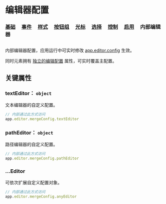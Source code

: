 <script setup>
import Case from '/component/Case.vue'
</script>

# 编辑器配置

### [基础](/plugin/in/editor/config/base.md) &nbsp; &nbsp; [事件](/plugin/in/editor/config/event.md) &nbsp; &nbsp; [样式](/plugin/in/editor/config/style.md) &nbsp; &nbsp; [按钮组](/plugin/in/editor/config/buttons.md) &nbsp; &nbsp; [光标](/plugin/in/editor/config/cursor.md) &nbsp; &nbsp; [选择](/plugin/in/editor/config/select.md) &nbsp; &nbsp; [控制](/plugin/in/editor/config/control.md) &nbsp; &nbsp; [启用](/plugin/in/editor/config/enable.md) &nbsp; &nbsp; 内部编辑器

##

内部编辑器配置，应用运行中可实时修改 [app.editor.config](/plugin/in/editor/index.md#config-ieditorconfig) 生效。

同时元素拥有 [独立的编辑配置](/reference/UI/editable.md#editconfig-ieditorconfig) 属性，可实时覆盖主配置。

## 关键属性

### textEditor： `object`

文本编辑器的自定义配置。

```ts
// 内部通过此方式访问
app.editor.mergeConfig.textEditor
```

### pathEditor： `object`

路径编辑器的自定义配置。

```ts
// 内部通过此方式访问
app.editor.mergeConfig.pathEditor
```

### ...Editor

可依次扩展自定义配置对象。

```ts
// 内部通过此方式访问
app.editor.mergeConfig.anyEditor
```
